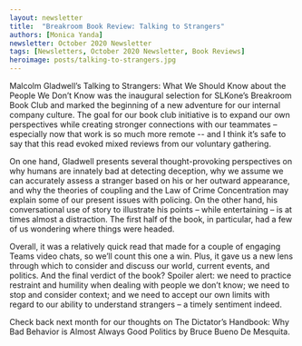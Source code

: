 ```yaml
---
layout: newsletter
title:  "Breakroom Book Review: Talking to Strangers"
authors: [Monica Yanda]
newsletter: October 2020 Newsletter
tags: [Newsletters, October 2020 Newsletter, Book Reviews]
heroimage: posts/talking-to-strangers.jpg
---
```


Malcolm Gladwell’s Talking to Strangers: What We Should Know about the People We Don’t Know was the inaugural selection for SLKone’s Breakroom Book Club and marked the beginning of a new adventure for our internal company culture. The goal for our book club initiative is to expand our own perspectives while creating stronger connections with our teammates – especially now that work is so much more remote -- and I think it’s safe to say that this read evoked mixed reviews from our voluntary gathering.

On one hand, Gladwell presents several thought-provoking perspectives on why humans are innately bad at detecting deception, why we assume we can accurately assess a stranger based on his or her outward appearance, and why the theories of coupling and the Law of Crime Concentration may explain some of our present issues with policing. On the other hand, his conversational use of story to illustrate his points – while entertaining – is at times almost a distraction. The first half of the book, in particular, had a few of us wondering where things were headed.

Overall, it was a relatively quick read that made for a couple of engaging Teams video chats, so we’ll count this one a win. Plus, it gave us a new lens through which to consider and discuss our world, current events, and politics. And the final verdict of the book? Spoiler alert: we need to practice restraint and humility when dealing with people we don’t know; we need to stop and consider context; and we need to accept our own limits with regard to our ability to understand strangers – a timely sentiment indeed.

Check back next month for our thoughts on The Dictator’s Handbook: Why Bad Behavior is Almost Always Good Politics by Bruce Bueno De Mesquita.